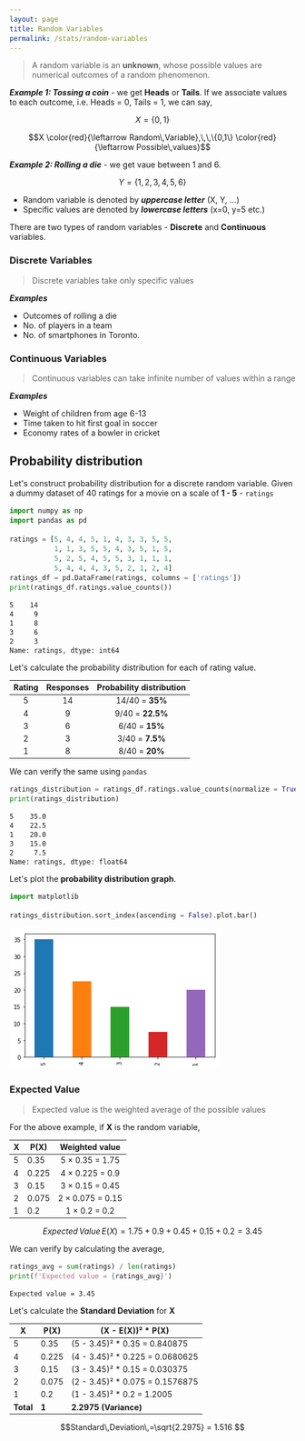 ```yaml
---
layout: page
title: Random Variables
permalink: /stats/random-variables
---
```


> A random variable is an **unknown**, whose possible values are numerical outcomes of a random phenomenon.

***Example 1: Tossing a coin*** - we get **Heads** or **Tails**. If we associate values to each outcome, i.e. Heads = 0, Tails = 1, we can say,

$$X = \{0, 1\}$$

$$X \color{red}{\leftarrow Random\,Variable},\,\,\{0,1\} \color{red}{\leftarrow Possible\,values}$$

***Example 2: Rolling a die*** - we get vaue between 1 and 6.

$$Y = \{1, 2, 3, 4, 5, 6\}$$

* Random variable is denoted by ***uppercase letter*** (X, Y, ...)
* Specific values are denoted by ***lowercase letters*** (x=0, y=5 etc.)

There are two types of random variables - **Discrete** and **Continuous** variables.

### Discrete Variables

> Discrete variables take only specific values

***Examples***

* Outcomes of rolling a die
* No. of players in a team
* No. of smartphones in Toronto.

### Continuous Variables

> Continuous variables can take infinite number of values within a range

***Examples***

* Weight of children from age 6-13
* Time taken to hit first goal in soccer
* Economy rates of a bowler in cricket

## Probability distribution

Let's construct probability distribution for a discrete random variable. Given a dummy dataset of 40 ratings for a movie on a scale of **1 - 5** - `ratings`

```python
import numpy as np
import pandas as pd

ratings = [5, 4, 4, 5, 1, 4, 3, 3, 5, 5,
           1, 1, 3, 5, 5, 4, 3, 5, 1, 5,
           5, 2, 5, 4, 5, 5, 3, 1, 1, 1,
           5, 4, 4, 4, 3, 5, 2, 1, 2, 4]
ratings_df = pd.DataFrame(ratings, columns = ['ratings'])
print(ratings_df.ratings.value_counts())
```
```
5    14
4     9
1     8
3     6
2     3
Name: ratings, dtype: int64
```

Let's calculate the probability distribution for each of rating value.

| Rating | Responses | Probability distribution |
| :----: | :-------: | :----------------------: |
| 5      | 14        | 14/40 = **35%**          |
| 4      | 9         | 9/40 = **22.5%**         |
| 3      | 6         | 6/40 = **15%**           |
| 2      | 3         | 3/40 = **7.5%**          |
| 1      | 8         | 8/40 = **20%**           |

We can verify the same using `pandas`

```python
ratings_distribution = ratings_df.ratings.value_counts(normalize = True) * 100
print(ratings_distribution)
```
```
5    35.0
4    22.5
1    20.0
3    15.0
2     7.5
Name: ratings, dtype: float64
```

Let's plot the **probability distribution graph**.

```python
import matplotlib

ratings_distribution.sort_index(ascending = False).plot.bar()
```
![Probability Distribution - Ratings](images/probability-distribution-ratings.png)

### Expected Value

> Expected value is the weighted average of the possible values

For the above example, if **X** is the random variable,

| X  | P(X)   | Weighted value         |
| -- | ------ | :--------------------: |
| 5  | 0.35   | 5 &times; 0.35 = 1.75  | 
| 4  | 0.225  | 4 &times; 0.225 = 0.9  |
| 3  | 0.15   | 3 &times; 0.15 = 0.45  |
| 2  | 0.075  | 2 &times; 0.075 = 0.15 |
| 1  | 0.2    | 1 &times; 0.2 = 0.2    |

$$Expected\,Value\,E(X) = 1.75 + 0.9 + 0.45 + 0.15 + 0.2 = 3.45 $$

We can verify by calculating the average,

```python
ratings_avg = sum(ratings) / len(ratings)
print(f'Expected value = {ratings_avg}')
```
```
Expected value = 3.45
```

Let's calculate the **Standard Deviation** for **X**

| X         | P(X)   | (X - E(X))² * P(X)               |
| --------- | ------ | ------------------------------- |
| 5         | 0.35   | (5 - 3.45)² * 0.35 = 0.840875   | 
| 4         | 0.225  | (4 - 3.45)² * 0.225 = 0.0680625 |
| 3         | 0.15   | (3 - 3.45)² * 0.15 = 0.030375   |
| 2         | 0.075  | (2 - 3.45)² * 0.075 = 0.1576875 |
| 1         | 0.2    | (1 - 3.45)² * 0.2 = 1.2005      |
| **Total** | **1**  | **2.2975 (Variance)**           |

$$Standard\,Deviation\,=\sqrt{2.2975} = 1.516 $$

